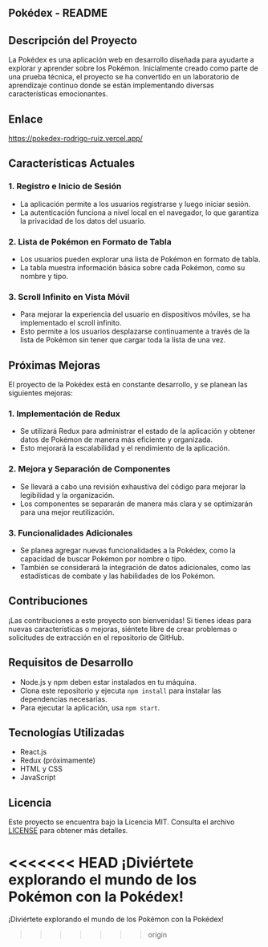 
## Pokédex - README

## Descripción del Proyecto
La Pokédex es una aplicación web en desarrollo diseñada para ayudarte a explorar y aprender sobre los Pokémon. Inicialmente creado como parte de una prueba técnica, el proyecto se ha convertido en un laboratorio de aprendizaje continuo donde se están implementando diversas características emocionantes.

## Enlace
https://pokedex-rodrigo-ruiz.vercel.app/

## Características Actuales

### 1. Registro e Inicio de Sesión
- La aplicación permite a los usuarios registrarse y luego iniciar sesión.
- La autenticación funciona a nivel local en el navegador, lo que garantiza la privacidad de los datos del usuario.

### 2. Lista de Pokémon en Formato de Tabla
- Los usuarios pueden explorar una lista de Pokémon en formato de tabla.
- La tabla muestra información básica sobre cada Pokémon, como su nombre y tipo.

### 3. Scroll Infinito en Vista Móvil
- Para mejorar la experiencia del usuario en dispositivos móviles, se ha implementado el scroll infinito.
- Esto permite a los usuarios desplazarse continuamente a través de la lista de Pokémon sin tener que cargar toda la lista de una vez.

## Próximas Mejoras

El proyecto de la Pokédex está en constante desarrollo, y se planean las siguientes mejoras:

### 1. Implementación de Redux
- Se utilizará Redux para administrar el estado de la aplicación y obtener datos de Pokémon de manera más eficiente y organizada.
- Esto mejorará la escalabilidad y el rendimiento de la aplicación.

### 2. Mejora y Separación de Componentes
- Se llevará a cabo una revisión exhaustiva del código para mejorar la legibilidad y la organización.
- Los componentes se separarán de manera más clara y se optimizarán para una mejor reutilización.

### 3. Funcionalidades Adicionales
- Se planea agregar nuevas funcionalidades a la Pokédex, como la capacidad de buscar Pokémon por nombre o tipo.
- También se considerará la integración de datos adicionales, como las estadísticas de combate y las habilidades de los Pokémon.

## Contribuciones
¡Las contribuciones a este proyecto son bienvenidas! Si tienes ideas para nuevas características o mejoras, siéntete libre de crear problemas o solicitudes de extracción en el repositorio de GitHub.

## Requisitos de Desarrollo
- Node.js y npm deben estar instalados en tu máquina.
- Clona este repositorio y ejecuta `npm install` para instalar las dependencias necesarias.
- Para ejecutar la aplicación, usa `npm start`.

## Tecnologías Utilizadas
- React.js
- Redux (próximamente)
- HTML y CSS
- JavaScript

## Licencia
Este proyecto se encuentra bajo la Licencia MIT. Consulta el archivo [LICENSE](LICENSE) para obtener más detalles.

<<<<<<< HEAD
¡Diviértete explorando el mundo de los Pokémon con la Pokédex!
=======
¡Diviértete explorando el mundo de los Pokémon con la Pokédex!
>>>>>>> origin
